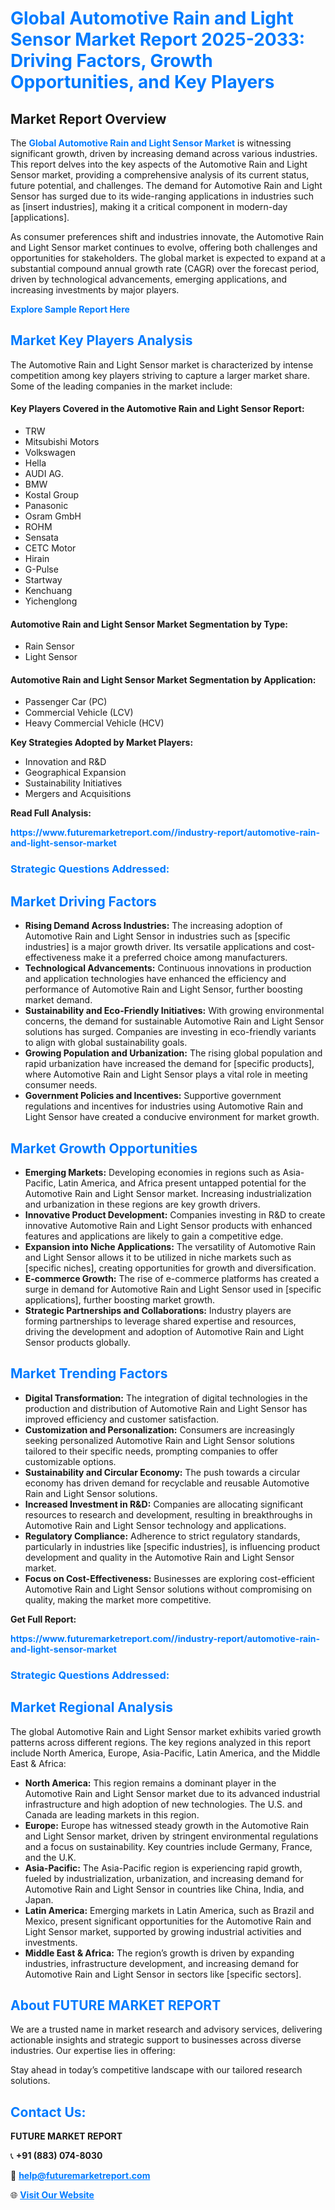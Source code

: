 <h1 style="color: #007BFF;">Global Automotive Rain and Light Sensor Market Report 2025-2033: Driving Factors, Growth Opportunities, and Key Players</h1>

<section id="overview">
<h2>Market Report Overview</h2>
<p>The <a href="https://www.futuremarketreport.com//industry-report/automotive-rain-and-light-sensor-market" style="color: #007BFF; text-decoration: none;"><strong>Global Automotive Rain and Light Sensor Market</strong></a> is witnessing significant growth, driven by increasing demand across various industries. This report delves into the key aspects of the Automotive Rain and Light Sensor market, providing a comprehensive analysis of its current status, future potential, and challenges. The demand for Automotive Rain and Light Sensor has surged due to its wide-ranging applications in industries such as [insert industries], making it a critical component in modern-day [applications].</p>
<p>As consumer preferences shift and industries innovate, the Automotive Rain and Light Sensor market continues to evolve, offering both challenges and opportunities for stakeholders. The global market is expected to expand at a substantial compound annual growth rate (CAGR) over the forecast period, driven by technological advancements, emerging applications, and increasing investments by major players.</p>
</section>

<section id="overview">
<p><a href="https://www.futuremarketreport.com//request-sample/reportId=60141" style="color: #007BFF; text-decoration: none;"><strong>Explore Sample Report Here</strong></a></p>
</section>

<section id="key-players">
<h2 style="color: #007BFF;">Market Key Players Analysis</h2>
<p>The Automotive Rain and Light Sensor market is characterized by intense competition among key players striving to capture a larger market share. Some of the leading companies in the market include:</p>
<h4>Key Players Covered in the Automotive Rain and Light Sensor Report:</h4>
<ul><li>TRW</li><li>Mitsubishi Motors</li><li>Volkswagen</li><li>Hella</li><li>AUDI AG.</li><li>BMW</li><li>Kostal Group</li><li>Panasonic</li><li>Osram GmbH</li><li>ROHM</li><li>Sensata</li><li>CETC Motor</li><li>Hirain</li><li>G-Pulse</li><li>Startway</li><li>Kenchuang</li><li>Yichenglong</li></ul>
<h4>Automotive Rain and Light Sensor Market Segmentation by Type:</h4>
<ul><li>Rain Sensor</li><li>Light Sensor</li></ul>

<h4>Automotive Rain and Light Sensor Market Segmentation by Application:</h4>
<ul><li>Passenger Car (PC)</li><li>Commercial Vehicle (LCV)</li><li>Heavy Commercial Vehicle (HCV)</li></ul>
<p><strong>Key Strategies Adopted by Market Players:</strong></p>
<ul>
<li>Innovation and R&D</li>
<li>Geographical Expansion</li>
<li>Sustainability Initiatives</li>
<li>Mergers and Acquisitions</li>
</ul>
</section>

<section>
<p><strong>Read Full Analysis: </strong></p><a href="https://www.futuremarketreport.com//industry-report/automotive-rain-and-light-sensor-market" style="color: #007BFF; text-decoration: none;"><strong>https://www.futuremarketreport.com//industry-report/automotive-rain-and-light-sensor-market</strong></a>
<h3 style="color: #007BFF;">Strategic Questions Addressed:</h3>
</section>

<section id="driving-factors">
<h2 style="color: #007BFF;">Market Driving Factors</h2>
<ul>
<li><strong>Rising Demand Across Industries:</strong> The increasing adoption of Automotive Rain and Light Sensor in industries such as [specific industries] is a major growth driver. Its versatile applications and cost-effectiveness make it a preferred choice among manufacturers.</li>
<li><strong>Technological Advancements:</strong> Continuous innovations in production and application technologies have enhanced the efficiency and performance of Automotive Rain and Light Sensor, further boosting market demand.</li>
<li><strong>Sustainability and Eco-Friendly Initiatives:</strong> With growing environmental concerns, the demand for sustainable Automotive Rain and Light Sensor solutions has surged. Companies are investing in eco-friendly variants to align with global sustainability goals.</li>
<li><strong>Growing Population and Urbanization:</strong> The rising global population and rapid urbanization have increased the demand for [specific products], where Automotive Rain and Light Sensor plays a vital role in meeting consumer needs.</li>
<li><strong>Government Policies and Incentives:</strong> Supportive government regulations and incentives for industries using Automotive Rain and Light Sensor have created a conducive environment for market growth.</li>
</ul>
</section>

<section id="growth-opportunities">
<h2 style="color: #007BFF;">Market Growth Opportunities</h2>
<ul>
<li><strong>Emerging Markets:</strong> Developing economies in regions such as Asia-Pacific, Latin America, and Africa present untapped potential for the Automotive Rain and Light Sensor market. Increasing industrialization and urbanization in these regions are key growth drivers.</li>
<li><strong>Innovative Product Development:</strong> Companies investing in R&D to create innovative Automotive Rain and Light Sensor products with enhanced features and applications are likely to gain a competitive edge.</li>
<li><strong>Expansion into Niche Applications:</strong> The versatility of Automotive Rain and Light Sensor allows it to be utilized in niche markets such as [specific niches], creating opportunities for growth and diversification.</li>
<li><strong>E-commerce Growth:</strong> The rise of e-commerce platforms has created a surge in demand for Automotive Rain and Light Sensor used in [specific applications], further boosting market growth.</li>
<li><strong>Strategic Partnerships and Collaborations:</strong> Industry players are forming partnerships to leverage shared expertise and resources, driving the development and adoption of Automotive Rain and Light Sensor products globally.</li>
</ul>
</section>

<section id="trending-factors">
<h2 style="color: #007BFF;">Market Trending Factors</h2>
<ul>
<li><strong>Digital Transformation:</strong> The integration of digital technologies in the production and distribution of Automotive Rain and Light Sensor has improved efficiency and customer satisfaction.</li>
<li><strong>Customization and Personalization:</strong> Consumers are increasingly seeking personalized Automotive Rain and Light Sensor solutions tailored to their specific needs, prompting companies to offer customizable options.</li>
<li><strong>Sustainability and Circular Economy:</strong> The push towards a circular economy has driven demand for recyclable and reusable Automotive Rain and Light Sensor solutions.</li>
<li><strong>Increased Investment in R&D:</strong> Companies are allocating significant resources to research and development, resulting in breakthroughs in Automotive Rain and Light Sensor technology and applications.</li>
<li><strong>Regulatory Compliance:</strong> Adherence to strict regulatory standards, particularly in industries like [specific industries], is influencing product development and quality in the Automotive Rain and Light Sensor market.</li>
<li><strong>Focus on Cost-Effectiveness:</strong> Businesses are exploring cost-efficient Automotive Rain and Light Sensor solutions without compromising on quality, making the market more competitive.</li>
</ul>
</section>

<section>
<p><strong>Get Full Report: </strong></p><a href="https://www.futuremarketreport.com//industry-report/automotive-rain-and-light-sensor-market" style="color: #007BFF; text-decoration: none;"><strong>https://www.futuremarketreport.com//industry-report/automotive-rain-and-light-sensor-market</strong></a>
<h3 style="color: #007BFF;">Strategic Questions Addressed:</h3>
</section>


<section id="regional-analysis">
<h2 style="color: #007BFF;">Market Regional Analysis</h2>
<p>The global Automotive Rain and Light Sensor market exhibits varied growth patterns across different regions. The key regions analyzed in this report include North America, Europe, Asia-Pacific, Latin America, and the Middle East & Africa:</p>
<ul>
<li><strong>North America:</strong> This region remains a dominant player in the Automotive Rain and Light Sensor market due to its advanced industrial infrastructure and high adoption of new technologies. The U.S. and Canada are leading markets in this region.</li>
<li><strong>Europe:</strong> Europe has witnessed steady growth in the Automotive Rain and Light Sensor market, driven by stringent environmental regulations and a focus on sustainability. Key countries include Germany, France, and the U.K.</li>
<li><strong>Asia-Pacific:</strong> The Asia-Pacific region is experiencing rapid growth, fueled by industrialization, urbanization, and increasing demand for Automotive Rain and Light Sensor in countries like China, India, and Japan.</li>
<li><strong>Latin America:</strong> Emerging markets in Latin America, such as Brazil and Mexico, present significant opportunities for the Automotive Rain and Light Sensor market, supported by growing industrial activities and investments.</li>
<li><strong>Middle East & Africa:</strong> The region’s growth is driven by expanding industries, infrastructure development, and increasing demand for Automotive Rain and Light Sensor in sectors like [specific sectors].</li>
</ul>
</section>

<footer>
<h2 style="color: #007BFF;">About FUTURE MARKET REPORT</h2>
<p>We are a trusted name in market research and advisory services, delivering actionable insights and strategic support to businesses across diverse industries. Our expertise lies in offering:</p>

<p>Stay ahead in today’s competitive landscape with our tailored research solutions.</p>

<h2 style="color: #007BFF;">Contact Us:</h2>
<p><strong>FUTURE MARKET REPORT</strong></p>
<p>📞 <strong>+91 (883) 074-8030</strong></p>
<p>📧 <strong><a href="mailto:help@futuremarketreport.com" style="color: #007BFF;">help@futuremarketreport.com</a></strong></p>
<p>🌐 <strong><a href="https://www.futuremarketreport.com/" style="color: #007BFF;">Visit Our Website</a></strong></p>
</footer>